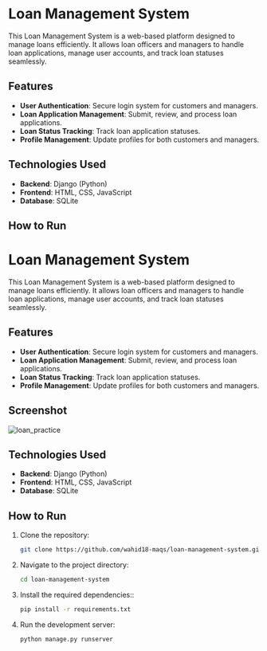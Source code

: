 # Loan Management System

This Loan Management System is a web-based platform designed to manage loans efficiently. It allows loan officers and managers to handle loan applications, manage user accounts, and track loan statuses seamlessly.

## Features
- **User Authentication**: Secure login system for customers and managers.
- **Loan Application Management**: Submit, review, and process loan applications.
- **Loan Status Tracking**: Track loan application statuses.
- **Profile Management**: Update profiles for both customers and managers.

## Technologies Used
- **Backend**: Django (Python)
- **Frontend**: HTML, CSS, JavaScript
- **Database**: SQLite

## How to Run
# Loan Management System

This Loan Management System is a web-based platform designed to manage loans efficiently. It allows loan officers and managers to handle loan applications, manage user accounts, and track loan statuses seamlessly.

## Features
- **User Authentication**: Secure login system for customers and managers.
- **Loan Application Management**: Submit, review, and process loan applications.
- **Loan Status Tracking**: Track loan application statuses.
- **Profile Management**: Update profiles for both customers and managers.

## Screenshot
   
![loan_practice](https://github.com/user-attachments/assets/5b4b5dc4-2c9b-4894-a5fe-95850fb3d117) 


## Technologies Used
- **Backend**: Django (Python)
- **Frontend**: HTML, CSS, JavaScript
- **Database**: SQLite

## How to Run
1. Clone the repository:
   ```bash
   git clone https://github.com/wahid18-maqs/loan-management-system.git


1. Navigate to the project directory:
   ```bash
   cd loan-management-system

1. Install the required dependencies::
   ```bash
   pip install -r requirements.txt


1. Run the development server:
   ```bash
   python manage.py runserver
 

